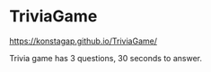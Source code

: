 # TriviaGame
https://konstagap.github.io/TriviaGame/

Trivia game has 3 questions, 30 seconds to answer.
